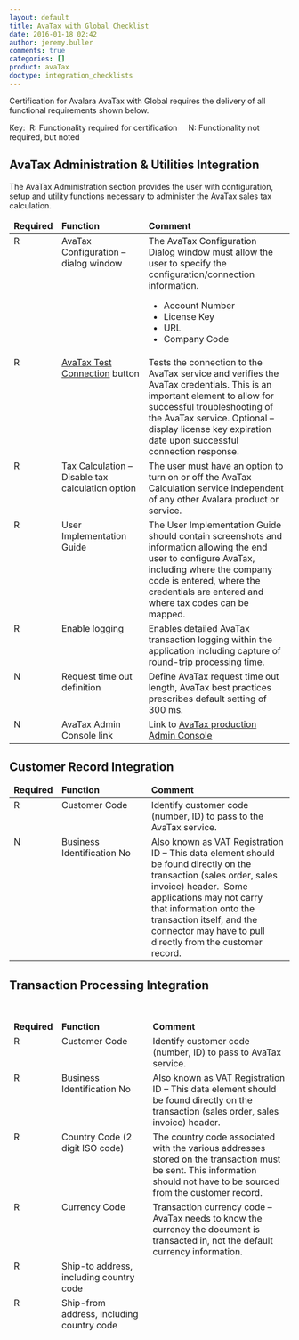 ```yaml
---
layout: default
title: AvaTax with Global Checklist
date: 2016-01-18 02:42
author: jeremy.buller
comments: true
categories: []
product: avaTax
doctype: integration_checklists
---
```

Certification for Avalara AvaTax with Global requires the delivery of all functional requirements shown below.

Key:  R: Functionality required for certification     N: Functionality not required, but noted
<h2 data-fontsize="22" data-lineheight="32">AvaTax Administration &amp; Utilities Integration</h2>
The AvaTax Administration section provides the user with configuration, setup and utility functions necessary to administer the AvaTax sales tax calculation.
<table>
<thead>
<tr>
<td valign="top" width="70"><strong>Required</strong></td>
<td valign="top" width="215"><strong>Function</strong></td>
<td valign="top" width="420"><strong>Comment</strong></td>
</tr>
</thead>
<tbody>
<tr>
<td valign="top">R</td>
<td valign="top">AvaTax Configuration – dialog window</td>
<td valign="top">The AvaTax Configuration Dialog window must allow the user to specify the configuration/connection information.
<ul>
	<li>Account Number</li>
	<li>License Key</li>
	<li>URL</li>
	<li>Company Code</li>
</ul>
</td>
</tr>
<tr>
<td valign="top">R</td>
<td valign="top"><a href="/avatax/api-reference/tax/v1#estimateTax">AvaTax Test Connection</a> button</td>
<td valign="top">Tests the connection to the AvaTax service and verifies the AvaTax credentials. This is an important element to allow for successful troubleshooting of the AvaTax service. Optional – display license key expiration date upon successful connection response.</td>
</tr>
<tr>
<td valign="top">R</td>
<td valign="top">Tax Calculation – Disable tax calculation option</td>
<td valign="top">The user must have an option to turn on or off the AvaTax Calculation service independent of any other Avalara product or service.</td>
</tr>
<tr>
<td valign="top">R</td>
<td valign="top">User Implementation Guide</td>
<td valign="top">The User Implementation Guide should contain screenshots and information allowing the end user to configure AvaTax, including where the company code is entered, where the credentials are entered and where tax codes can be mapped.</td>
</tr>
<tr>
<td valign="top">R</td>
<td valign="top">Enable logging</td>
<td valign="top">Enables detailed AvaTax transaction logging within the application including capture of round-trip processing time.</td>
</tr>
<tr>
<td valign="top">N</td>
<td valign="top">Request time out definition</td>
<td valign="top">Define AvaTax request time out length, AvaTax best practices prescribes default setting of 300 ms.</td>
</tr>
<tr>
<td valign="top">N</td>
<td valign="top">AvaTax Admin Console link</td>
<td valign="top">Link to <a href="https://admin-avatax.avalara.net/login.aspx">AvaTax production Admin Console</a></td>
</tr>
</tbody>
</table>
<h2 data-fontsize="22" data-lineheight="32">Customer Record Integration</h2>
<table>
<thead>
<tr>
<td valign="top" width="70"><strong>Required</strong></td>
<td valign="top" width="215"><strong>Function</strong></td>
<td valign="top" width="420"><strong>Comment</strong></td>
</tr>
</thead>
<tbody>
<tr>
<td valign="top">R</td>
<td valign="top">Customer Code</td>
<td valign="top">Identify customer code (number, ID) to pass to the AvaTax service.</td>
</tr>
<tr>
<td valign="top">N</td>
<td valign="top">Business Identification No</td>
<td valign="top">Also known as VAT Registration ID – This data element should be found directly on the transaction (sales order, sales invoice) header.  Some applications may not carry that information onto the transaction itself, and the connector may have to pull directly from the customer record.</td>
</tr>
</tbody>
</table>
<h2 data-fontsize="22" data-lineheight="32">Transaction Processing Integration</h2>
&nbsp;
<table>
<thead>
<tr>
<td valign="top" width="70"><strong>Required</strong></td>
<td valign="top" width="215"><strong>Function</strong></td>
<td valign="top" width="420"><strong>Comment</strong></td>
</tr>
<tr>
<td valign="top">R</td>
<td valign="top">Customer Code</td>
<td valign="top">Identify customer code (number, ID) to pass to AvaTax service.</td>
</tr>
<tr>
<td valign="top">R</td>
<td valign="top">Business Identification No</td>
<td valign="top">Also known as VAT Registration ID – This data element should be found directly on the transaction (sales order, sales invoice) header.</td>
</tr>
<tr>
<td valign="top">R</td>
<td valign="top">Country Code (2 digit ISO code)</td>
<td valign="top">The country code associated with the various addresses stored on the transaction must be sent. This information should not have to be sourced from the customer record.</td>
</tr>
<tr>
<td valign="top">R</td>
<td valign="top">Currency Code</td>
<td valign="top">Transaction currency code – AvaTax needs to know the currency the document is transacted in, not the default currency information.</td>
</tr>
<tr>
<td valign="top">R</td>
<td valign="top">Ship-to address, including country code</td>
<td valign="top"></td>
</tr>
<tr>
<td valign="top">R</td>
<td valign="top">Ship-from address, including country code</td>
<td valign="top"></td>
</tr>
</thead>
</table>
